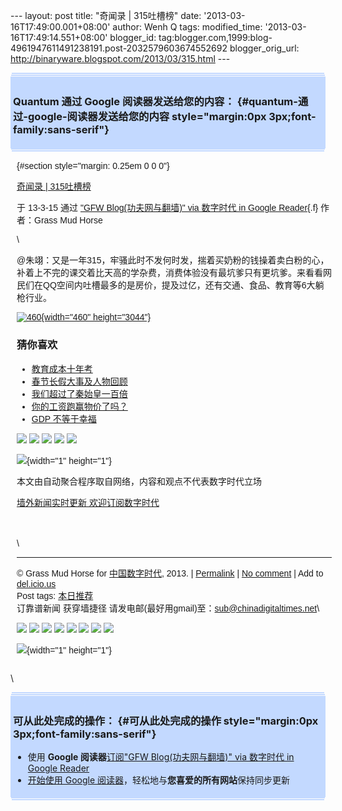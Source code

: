 --- layout: post title: "奇闻录 | 315吐槽榜" date:
'2013-03-16T17:49:00.001+08:00' author: Wenh Q tags: modified\_time:
'2013-03-16T17:49:14.551+08:00' blogger\_id:
tag:blogger.com,1999:blog-4961947611491238191.post-2032579603674552692
blogger\_orig\_url: http://binaryware.blogspot.com/2013/03/315.html ---
<div
style="margin: 0px 2px; padding-top: 1px;    background-color: #c3d9ff; font-size: 1px !important;    line-height: 0px !important;">

 

</div>

<div
style="margin: 0px 1px; padding-top: 1px;    background-color: #c3d9ff; font-size: 1px !important;    line-height: 0px !important;">

 

</div>

<div style="padding: 4px; background-color: #c3d9ff;">

### Quantum 通过 Google 阅读器发送给您的内容： {#quantum-通过-google-阅读器发送给您的内容 style="margin:0px 3px;font-family:sans-serif"}

</div>

<div
style="margin: 0px 1px; padding-top: 1px;    background-color: #c3d9ff; font-size: 1px !important;    line-height: 0px !important;">

 

</div>

<div
style="margin: 0px 2px; padding-top: 1px;    background-color: #c3d9ff; font-size: 1px !important;    line-height: 0px !important;">

 

</div>

<div
style="font-family:sans-serif;overflow:auto;width:100%;margin: 0px 10px">

 {#section style="margin: 0.25em 0 0 0"}

<div>

[奇闻录 |
315吐槽榜](http://feedproxy.google.com/~r/chinagfwblog/~3/ni4VUQWfPt0/)

</div>

<div style="margin-bottom: 0.5em">

于 13-3-15 通过 ["GFW Blog(功夫网与翻墙)" via 数字时代 in Google
Reader](http://feeds2.feedburner.com/chinagfwblog){.f} 作者：Grass Mud
Horse

</div>

\

@朱翊：又是一年315，牢骚此时不发何时发，揣着买奶粉的钱操着卖白粉的心，补着上不完的课交着比天高的学杂费，消费体验没有最坑爹只有更坑爹。来看看网民们在QQ空间内吐槽最多的是房价，提及过亿，还有交通、食品、教育等6大躺枪行业。<span></span>

[![460](http://qiwen.lu/wp-content/uploads/4602.jpg){width="460"
height="3044"}](http://qiwen.lu/12879.html/460-4)

<div>

<div>

### 猜你喜欢

-   [教育成本十年考](http://qiwen.lu/12668.html)
-   [春节长假大事及人物回顾](http://qiwen.lu/11223.html)
-   [我们超过了秦始皇一百倍](http://qiwen.lu/11995.html)
-   [你的工资跑赢物价了吗？](http://qiwen.lu/12317.html)
-   [GDP 不等于幸福](http://qiwen.lu/11247.html)

</div>

</div>

<div>

[![](http://feeds.feedburner.com/~ff/qi-wen-lu?d=yIl2AUoC8zA)](http://feeds.feedburner.com/~ff/qi-wen-lu?a=KiI_gfiYqbU:K03i5Ipr_Q8:yIl2AUoC8zA)
[![](http://feeds.feedburner.com/~ff/qi-wen-lu?d=7Q72WNTAKBA)](http://feeds.feedburner.com/~ff/qi-wen-lu?a=KiI_gfiYqbU:K03i5Ipr_Q8:7Q72WNTAKBA)
[![](http://feeds.feedburner.com/~ff/qi-wen-lu?i=KiI_gfiYqbU:K03i5Ipr_Q8:F7zBnMyn0Lo)](http://feeds.feedburner.com/~ff/qi-wen-lu?a=KiI_gfiYqbU:K03i5Ipr_Q8:F7zBnMyn0Lo)
[![](http://feeds.feedburner.com/~ff/qi-wen-lu?i=KiI_gfiYqbU:K03i5Ipr_Q8:V_sGLiPBpWU)](http://feeds.feedburner.com/~ff/qi-wen-lu?a=KiI_gfiYqbU:K03i5Ipr_Q8:V_sGLiPBpWU)
[![](http://feeds.feedburner.com/~ff/qi-wen-lu?d=qj6IDK7rITs)](http://feeds.feedburner.com/~ff/qi-wen-lu?a=KiI_gfiYqbU:K03i5Ipr_Q8:qj6IDK7rITs)

</div>

![](http://feeds.feedburner.com/~r/qi-wen-lu/~4/KiI_gfiYqbU){width="1"
height="1"}

本文由自动聚合程序取自网络，内容和观点不代表数字时代立场

[墙外新闻实时更新 欢迎订阅数字时代](http://eepurl.com/mstlf)\
\
\
\
\

------------------------------------------------------------------------

© Grass Mud Horse for
[中国数字时代](https://kexueshangwang.info/chinese), 2013. |
[Permalink](https://kexueshangwang.info/chinese/2013/03/%e5%a5%87%e9%97%bb%e5%bd%95-315%e5%90%90%e6%a7%bd%e6%a6%9c/)
| [No
comment](https://kexueshangwang.info/chinese/2013/03/%e5%a5%87%e9%97%bb%e5%bd%95-315%e5%90%90%e6%a7%bd%e6%a6%9c/#comments)
| Add to
[del.icio.us](http://del.icio.us/post?url=https://kexueshangwang.info/chinese/2013/03/%e5%a5%87%e9%97%bb%e5%bd%95-315%e5%90%90%e6%a7%bd%e6%a6%9c/&title=%E5%A5%87%E9%97%BB%E5%BD%95%20%7C%20315%E5%90%90%E6%A7%BD%E6%A6%9C)\
Post tags:
[本日推荐](https://kexueshangwang.info/chinese/tag/%e6%9c%ac%e6%97%a5%e6%8e%a8%e8%8d%90/?category=10466)\
订靠谱新闻 获穿墙捷径
请发电邮(最好用gmail)至：sub@chinadigitaltimes.net\

<div>

[![](http://feeds.feedburner.com/~ff/chinagfwblog?d=yIl2AUoC8zA)](http://feeds.feedburner.com/~ff/chinagfwblog?a=ni4VUQWfPt0:OqBq-Bb5tYY:yIl2AUoC8zA)
[![](http://feeds.feedburner.com/~ff/chinagfwblog?i=ni4VUQWfPt0:OqBq-Bb5tYY:-BTjWOF_DHI)](http://feeds.feedburner.com/~ff/chinagfwblog?a=ni4VUQWfPt0:OqBq-Bb5tYY:-BTjWOF_DHI)
[![](http://feeds.feedburner.com/~ff/chinagfwblog?i=ni4VUQWfPt0:OqBq-Bb5tYY:F7zBnMyn0Lo)](http://feeds.feedburner.com/~ff/chinagfwblog?a=ni4VUQWfPt0:OqBq-Bb5tYY:F7zBnMyn0Lo)
[![](http://feeds.feedburner.com/~ff/chinagfwblog?i=ni4VUQWfPt0:OqBq-Bb5tYY:V_sGLiPBpWU)](http://feeds.feedburner.com/~ff/chinagfwblog?a=ni4VUQWfPt0:OqBq-Bb5tYY:V_sGLiPBpWU)
[![](http://feeds.feedburner.com/~ff/chinagfwblog?d=qj6IDK7rITs)](http://feeds.feedburner.com/~ff/chinagfwblog?a=ni4VUQWfPt0:OqBq-Bb5tYY:qj6IDK7rITs)
[![](http://feeds.feedburner.com/~ff/chinagfwblog?d=l6gmwiTKsz0)](http://feeds.feedburner.com/~ff/chinagfwblog?a=ni4VUQWfPt0:OqBq-Bb5tYY:l6gmwiTKsz0)
[![](http://feeds.feedburner.com/~ff/chinagfwblog?i=ni4VUQWfPt0:OqBq-Bb5tYY:gIN9vFwOqvQ)](http://feeds.feedburner.com/~ff/chinagfwblog?a=ni4VUQWfPt0:OqBq-Bb5tYY:gIN9vFwOqvQ)
[![](http://feeds.feedburner.com/~ff/chinagfwblog?d=TzevzKxY174)](http://feeds.feedburner.com/~ff/chinagfwblog?a=ni4VUQWfPt0:OqBq-Bb5tYY:TzevzKxY174)

</div>

![](http://feeds.feedburner.com/~r/chinagfwblog/~4/ni4VUQWfPt0){width="1"
height="1"}

</div>

\
<div
style="margin: 0px 2px; padding-top: 1px;    background-color: #c3d9ff; font-size: 1px !important;    line-height: 0px !important;">

 

</div>

<div
style="margin: 0px 1px; padding-top: 1px;    background-color: #c3d9ff; font-size: 1px !important;    line-height: 0px !important;">

 

</div>

<div style="padding: 4px; background-color: #c3d9ff;">

### 可从此处完成的操作： {#可从此处完成的操作 style="margin:0px 3px;font-family:sans-serif"}

-   使用 **Google 阅读器**[订阅"GFW Blog(功夫网与翻墙)" via 数字时代 in
    Google
    Reader](http://www.google.com/reader/view/feed%2Fhttp%3A%2F%2Ffeeds2.feedburner.com%2Fchinagfwblog?source=email)
-   [开始使用 Google
    阅读器](http://www.google.com/reader/?source=email)，轻松地与**您喜爱的所有网站**保持同步更新

</div>

<div
style="margin: 0px 1px; padding-top: 1px;    background-color: #c3d9ff; font-size: 1px !important;    line-height: 0px !important;">

 

</div>

<div
style="margin: 0px 2px; padding-top: 1px;    background-color: #c3d9ff; font-size: 1px !important;    line-height: 0px !important;">

 

</div>
